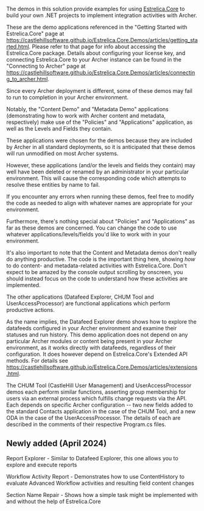 The demos in this solution provide examples for using <a href="https://castlehillsoftware.github.io/Estrelica.Core.Demos/index.html" target="_blank">Estrelica.Core</a> to build your own .NET projects to implement integration activities with Archer.

These are the demo applications referenced in the "Getting Started with Estrelica.Core" page at https://castlehillsoftware.github.io/Estrelica.Core.Demos/articles/getting_started.html.  Please refer to that page for info about accessing the Estrelica.Core package.  Details about configuring your license key, and connecting Estrelica.Core to your Archer instance can be found in the "Connecting to Archer" page at https://castlehillsoftware.github.io/Estrelica.Core.Demos/articles/connecting_to_archer.html.

Since every Archer deployment is different, some of these demos may fail to run to completion in your Archer environment.

Notably, the "Content Demo" and "Metadata Demo" applications (demonstrating how to work with Archer content and metadata, respectively) make use of the "Policies" and "Applications" application, as well as the Levels and Fields they contain.

These applications were chosen for the demos because they are included by Archer in all standard deployments, so it is anticipated that these demos will run unmodified on most Archer systems.

However, these applications (and/or the levels and fields they contain) may well have been deleted or renamed by an administrator in your particular environment.  This will cause the corresponding code which attempts to resolve these entities by name to fail.

If you encounter any errors when running these demos, feel free to modify the code as needed to align with whatever names are appropriate for your environment.

Furthermore, there's nothing special about "Policies" and "Applications" as far as these demos are concerned.  You can change the code to use whatever applications/levels/fields you'd like to work with in your environment.

It's also important to note that the Content and Metadata demos don't really do anything productive.  The code is the important thing here, showing *how* to do content- and metadata-related activities with Estrelica.Core.  Don't expect to be amazed by the console output scrolling by onscreen, you should instead focus on the code to understand how these activities are implemented.

The other applications (Datafeed Explorer, CHUM Tool and UserAccessProcessor) are functional applications which perform productive actions.

As the name implies, the Datafeed Explorer demo shows how to explore the datafeeds configured in your Archer environment and examine their statuses and run history.  This demo application does not depend on any particular Archer modules or content being present in your Archer environment, as it works directly with datafeeds, regardless of their configuration.  It does however depend on Estrelica.Core's Extended API methods.  For details see https://castlehillsoftware.github.io/Estrelica.Core.Demos/articles/extensions.html.

The CHUM Tool (CastleHill User Management) and UserAccessProcessor demos each perform similar functions, asserting group membership for users via an external process which fulfills change requests via the API.  Each depends on specific Archer configuration -- two new fields added to the standard Contacts application in the case of the CHUM Tool, and a new ODA in the case of the UserAccessProcessor.  The details of each are described in the comments of their respective Program.cs files.

## Newly added (April 2024)

Report Explorer - Similar to Datafeed Explorer, this one allows you to explore and execute reports

Workflow Activity Report - Demonstrates how to use ContentHistory to evaluate Advanced Workflow activities and resulting field content changes

Section Name Repair - Shows how a simple task might be implemented with and without the help of Estrelica.Core